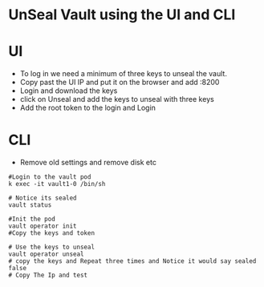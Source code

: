 # UnSeal Vault using the UI and CLI

# UI

- To log in we need a minimum of three keys to unseal the vault. 
- Copy past the UI IP and put it on the browser and add :8200
- Login and download the keys 
- click on Unseal and add the keys to unseal with three keys 
- Add the root token to the login and Login

# CLI
- Remove old settings and remove disk etc 

```t
#Login to the vault pod 
k exec -it vault1-0 /bin/sh

# Notice its sealed
vault status  

#Init the pod
vault operator init  
#Copy the keys and token

# Use the keys to unseal
vault operator unseal 
# copy the keys and Repeat three times and Notice it would say sealed false 
# Copy The Ip and test 
``` 